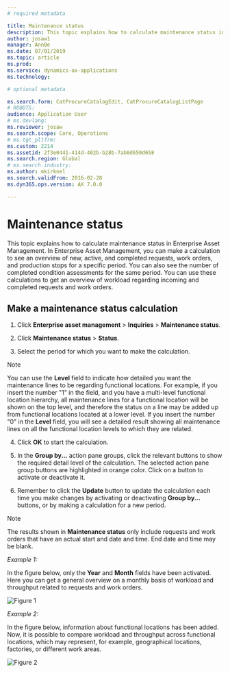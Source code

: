 ```yaml
---
# required metadata

title: Maintenance status
description: This topic explains how to calculate maintenance status in Enterprise Asset Management.
author: josaw1
manager: AnnBe
ms.date: 07/01/2019
ms.topic: article
ms.prod: 
ms.service: dynamics-ax-applications
ms.technology: 

# optional metadata

ms.search.form: CatProcureCatalogEdit, CatProcureCatalogListPage
# ROBOTS: 
audience: Application User
# ms.devlang: 
ms.reviewer: josaw
ms.search.scope: Core, Operations
# ms.tgt_pltfrm: 
ms.custom: 2214
ms.assetid: 2f3e0441-414d-402b-b28b-7ab0d650d658
ms.search.region: Global
# ms.search.industry: 
ms.author: mkirknel
ms.search.validFrom: 2016-02-28
ms.dyn365.ops.version: AX 7.0.0

---
```


# Maintenance status

This topic explains how to calculate maintenance status in Enterprise Asset Management. In Enterprise Asset Management, you can make a calculation to see an overview of new, active, and completed requests, work orders, and production stops for a specific period. You can also see the number of completed condition assessments for the same period. You can use these calculations to get an overview of workload regarding incoming and completed requests and work orders.

## Make a maintenance status calculation

1. Click **Enterprise asset management** > **Inquiries** > **Maintenance status**.

2. Click **Maintenance status** > **Status**.

3. Select the period for which you want to make the calculation.

>[!NOTE]
>You can use the **Level** field to indicate how detailed you want the maintenance lines to be regarding functional locations. For example, if you insert the number "1" in the field, and you have a multi-level functional location hierarchy, all maintenance lines for a functional location will be shown on the top level, and therefore the status on a line may be added up from functional locations located at a lower level. If you insert the number "0" in the **Level** field, you will see a detailed result showing all maintenance lines on all the functional location levels to which they are related.

4. Click **OK** to start the calculation.

5. In the **Group by...** action pane groups, click the relevant buttons to show the required detail level of the calculation. The selected action pane group buttons are highlighted in orange color. Click on a button to activate or deactivate it.

6. Remember to click the **Update** button to update the calculation each time you make changes by activating or deactivating **Group by...** buttons, or by making a calculation for a new period.

>[!NOTE]
>The results shown in **Maintenance status** only include requests and work orders that have an actual start and date and time. End date and time may be blank.

*Example 1:*

In the figure below, only the **Year** and **Month** fields have been activated. Here you can get a general overview on a monthly basis of workload and throughput related to requests and work orders.

![Figure 1](media/17-controlling-and-reporting.png)

*Example 2:*

In the figure below, information about functional locations has been added. Now, it is possible to compare workload and throughput across functional locations, which may represent, for example, geographical locations, factories, or different work areas.

![Figure 2](media/18-controlling-and-reporting.png)
